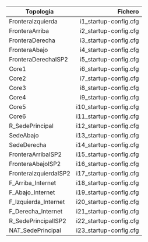 | Topologia         | Fichero               |
| ----------------- |----------------------:|
| FronteraIzquierda | i1_startup-config.cfg |
| FronteraArriba    | i2_startup-config.cfg |
| FronteraDerecha   | i3_startup-config.cfg |
| FronteraAbajo     | i4_startup-config.cfg |
| FronteraDerechaISP2 | i5_startup-config.cfg |
| Core1 | i6_startup-config.cfg |
| Core2 | i7_startup-config.cfg |
| Core3 | i8_startup-config.cfg |
| Core4 | i9_startup-config.cfg |
| Core5 | i10_startup-config.cfg |
| Core6 | i11_startup-config.cfg |
| R_SedePrincipal | i12_startup-config.cfg |
| SedeAbajo | i13_startup-config.cfg |
| SedeDerecha | i14_startup-config.cfg |
| FronteraArribaISP2 | i15_startup-config.cfg |
| FronteraAbajoISP2 | i16_startup-config.cfg |
| FronteraIzquierdaISP2 | i17_startup-config.cfg |
| F_Arriba_Internet | i18_startup-config.cfg |
| F_Abajo_Internet | i19_startup-config.cfg |
| F_Izquierda_Internet | i20_startup-config.cfg |
| F_Derecha_Internet | i21_startup-config.cfg |
| R_SedePrincipalISP2 | i22_startup-config.cfg |
| NAT_SedePrincipal | i23_startup-config.cfg |

